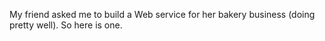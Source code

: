 My friend asked me to build a Web service for her bakery business (doing pretty well). So here is one.
